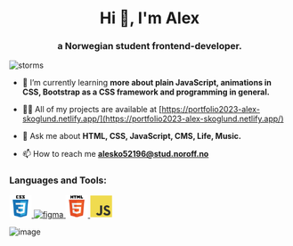 
<h1 align="center">Hi 👋, I'm Alex</h1>
<h3 align="center">a Norwegian student frontend-developer.</h3>

<p align="left"> <img src="https://komarev.com/ghpvc/?username=storms&label=Profile%20views&color=50e510&style=flat" alt="storms" /> </p>

- 🌱 I’m currently learning **more about plain JavaScript, animations in CSS, Bootstrap as a CSS framework and programming in general.**

- 👨‍💻 All of my projects are available at [https://portfolio2023-alex-skoglund.netlify.app/](https://portfolio2023-alex-skoglund.netlify.app/)

- 💬 Ask me about **HTML, CSS, JavaScript, CMS, Life, Music.**

- 📫 How to reach me **alesko52196@stud.noroff.no**

<p align="left">
</p>

<h3 align="left">Languages and Tools:</h3>
<p align="left"> <a href="https://www.w3schools.com/css/" target="_blank" rel="noreferrer"> <img src="https://raw.githubusercontent.com/devicons/devicon/master/icons/css3/css3-original-wordmark.svg" alt="css3" width="40" height="40"/> </a> <a href="https://www.figma.com/" target="_blank" rel="noreferrer"> <img src="https://www.vectorlogo.zone/logos/figma/figma-icon.svg" alt="figma" width="40" height="40"/> </a> <a href="https://www.w3.org/html/" target="_blank" rel="noreferrer"> <img src="https://raw.githubusercontent.com/devicons/devicon/master/icons/html5/html5-original-wordmark.svg" alt="html5" width="40" height="40"/> </a> <a href="https://developer.mozilla.org/en-US/docs/Web/JavaScript" target="_blank" rel="noreferrer"> <img src="https://raw.githubusercontent.com/devicons/devicon/master/icons/javascript/javascript-original.svg" alt="javascript" width="40" height="40"/> </a> </p>

![image](https://avatars.githubusercontent.com/u/125978969?v=4)

